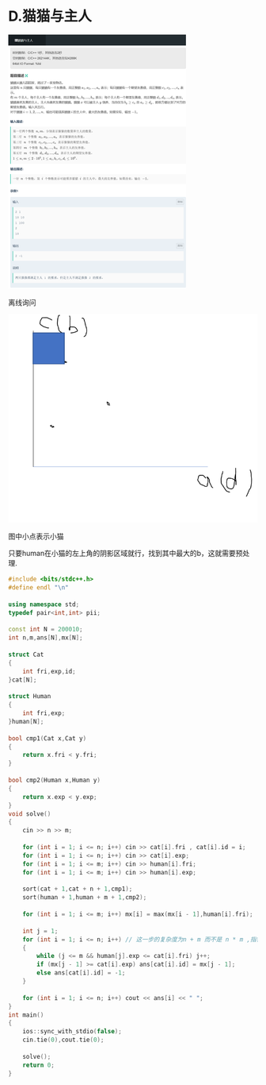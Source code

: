 # D.猫猫与主人

<img src="小白月赛71.assets/image-20230421214131998.png" alt="image-20230421214131998" style="zoom:50%;" />

离线询问



![image-20230421214645561](小白月赛71.assets/image-20230421214645561.png)

图中小点表示小猫

只要human在小猫的左上角的阴影区域就行，找到其中最大的b，这就需要预处理.

```C++
#include <bits/stdc++.h>
#define endl "\n"

using namespace std;
typedef pair<int,int> pii;

const int N = 200010;
int n,m,ans[N],mx[N];

struct Cat
{
    int fri,exp,id;
}cat[N];

struct Human
{
    int fri,exp;
}human[N];

bool cmp1(Cat x,Cat y)
{
    return x.fri < y.fri;
}

bool cmp2(Human x,Human y)
{
    return x.exp < y.exp;
}
void solve()
{
    cin >> n >> m;

    for (int i = 1; i <= n; i++) cin >> cat[i].fri , cat[i].id = i;
    for (int i = 1; i <= n; i++) cin >> cat[i].exp;
    for (int i = 1; i <= m; i++) cin >> human[i].fri;
    for (int i = 1; i <= m; i++) cin >> human[i].exp;

    sort(cat + 1,cat + n + 1,cmp1);
    sort(human + 1,human + m + 1,cmp2);

    for (int i = 1; i <= m; i++) mx[i] = max(mx[i - 1],human[i].fri);
    
    int j = 1;
    for (int i = 1; i <= n; i++) // 这一步的复杂度为n + m 而不是 n * m ,指针 j 只会往右边移动而不会回去.
    {
        while (j <= m && human[j].exp <= cat[i].fri) j++;
        if (mx[j - 1] >= cat[i].exp) ans[cat[i].id] = mx[j - 1];
        else ans[cat[i].id] = -1;
    }

    for (int i = 1; i <= n; i++) cout << ans[i] << " ";
}
int main()
{
    ios::sync_with_stdio(false);
    cin.tie(0),cout.tie(0);
    
    solve();    
    return 0;
}
```

